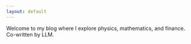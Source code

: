 ```yaml
---
layout: default
---
```


Welcome to my blog where I explore physics, mathematics, and finance. Co-written by LLM. 